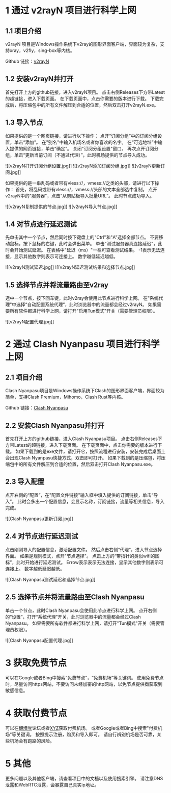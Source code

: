 # 1  通过 v2rayN 项目进行科学上网

## 1.1  项目介绍

v2rayN 项目是Windows操作系统下v2ray的图形界面客户端，界面较为复杂，支持xray，v2fly，sing-box等内核。

Github 链接：[v2rayN](https://github.com/2dust/v2rayN)

## 1.2  安装v2rayN并打开
首先打开上方的github链接，进入v2rayN项目。
点击右侧Releases下方带Latest的超链接，进入下载页面。
在下载页面中，点击你需要的版本进行下载。
下载完成后，将压缩包中的所有文件解压到合适的位置，然后双击打开v2rayN.exe。

## 1.3  导入节点
如果提供的是一个网页链接，请进行以下操作：
点开“订阅分组”中的订阅分组设置，单击“添加”。
在"别名"中输入机场名或者你喜欢的名字。
在“可选地址”中输入提供的网页链接，单击“确定”。
关闭"订阅分组设置"窗口。
再次点开订阅分组，单击“更新当前订阅（不通过代理）”，此时机场提供的节点导入成功。

![[v2rayN打开订阅分组设置.jpg]]
![[v2rayN添加订阅分组.jpg]]
![[v2rayN更新订阅.jpg]]

如果提供的是一串乱码或者带有vless://，vmess://之类的头部，请进行以下操作：
首先，将乱码或带有vless://，vmess://头部的文本全部选中复制。
点开v2rayN中的"服务器"，点击“从剪贴板导入批量URL”。
此时节点成功导入。

![[v2rayN复制提供的节点.jpg]]
![[v2rayN导入节点.jpg]]

## 1.4  对节点进行延迟测试
先单击其中一个节点，然后同时按下键盘上的"Ctrl"和"A"选择全部节点。
不要移动鼠标，按下鼠标的右键，此时会弹出菜单。
单击"测试服务器真连接延迟"，此时会开始测试延迟。
在表格中"延迟（ms）"一栏可查看测试结果。
-1表示无法连接，显示其他数字则表示可连接上。
数字越低延迟越低。

![[v2rayN测试延迟.jpg]]
![[v2rayN延迟测试结果和选择节点.jpg]]

## 1.5  选择节点并将流量路由至v2ray
选中一个节点，按下回车键，此时v2ray会使用此节点进行科学上网。
在"系统代理"中选择“自动配置系统代理”，此时浏览器中的流量都会经过v2rayN。
如果需要所有软件都进行科学上网，请打开"启用Tun模式"开关（需要管理员权限）。

![[v2rayN配置代理.jpg]]

# 2  通过 Clash Nyanpasu 项目进行科学上网

## 2.1  项目介绍
Clash Nyanpasu项目是Windows操作系统下Clash的图形界面客户端，界面较为简单，支持Clash Premium，Mihomo，Clash Rust等内核。

Github 链接：[Clash Nyanpasu](https://github.com/LibNyanpasu/clash-nyanpasu)

## 2.2  安装Clash Nyanpasu并打开
首先打开上方的github链接，进入Clash Nyanpasu项目。
点击右侧Releases下方带Latest的超链接，进入下载页面。
在下载页面中，点击你需要的版本进行下载。
如果下载到的是exe文件，请打开它，按照流程进行安装，安装完成后桌面上会出现Clash Nyanpasu快捷方式，双击即可打开。
如果下载到的是压缩包，将压缩包中的所有文件解压到合适的位置，然后双击打开Clash Nyanpasu.exe。

## 2.3  导入配置
点开右侧的“配置”，在"配置文件链接"输入框中填入提供的订阅链接，单击“导入”。
此时会多出一个配置信息，会显示名称，订阅链接，流量等相关信息，导入完成。

![[Clash Nyanpasu更新订阅.jpg]]

## 2.4  对节点进行延迟测试
点击刚刚导入的配置信息，激活配置文件。
然后点击右侧”代理“，进入节点选择界面。
如果是规则模式，点开"节点选择"。
点击上方的“带指针的类似wifi的图标”，此时开始进行延迟测试。
Errow表示表示无法连接，显示其他数字则表示可连接上。
数字越低延迟越低。

![[Clash Nyanpasu测试延迟和选择节点.jpg]]

## 2.5  选择节点并将流量路由至Clash Nyanpasu
单击一个节点，此时Clash Nyanpasu会使用此节点进行科学上网。
点开右侧的“设置”，打开“系统代理”开关，此时浏览器中的流量都会经过Clash Nyanpasu。
如果需要所有软件都进行科学上网，请打开"Tun模式"开关（需要管理员权限）。

![[Clash Nyanpasu配置代理.jpg]]

# 3  获取免费节点
可以在Google或者Bing中搜索“免费节点”，“免费机场”等关键词。
使用免费节点时，尽量访问https网站，不要访问未经加密的http网站，以免节点提供商获取到敏感信息。

# 4 获取付费节点
可以在[翻墙党](https:/fanqiangdang.org)论坛或者[XYZ](https://9.234456.xyz/abc.html?t=567)获取付费机场。
或者Google或者Bing中搜索"付费机场"等关键词。
按照提示注册，购买和导入即可。
请自行辨别机场是否可靠，某些机场会有跑路的风险。

# 5 其他
更多问题以及其他客户端，请查看项目中的文档以及使用搜索引擎。
请注意DNS泄露和WebRTC泄露，会暴露自己真实ip地址。
